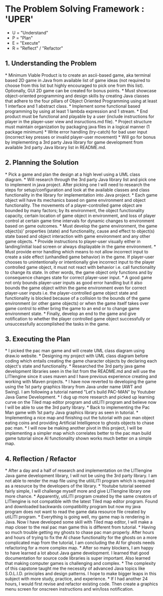 <h1>The Problem Solving Framework : 'UPER'</h1>

- U = "Understand"
- P = "Plan"
- E = "Execute"
- R = "Reflect" / "Refactor"

<h2>1. Understanding the Problem</h2>
* Minimum Viable Product is to create an ascii-based game, aka terminal based 2D game in Java from available list of game ideas (not required to choose from this list but highly encouraged to pick one from this list). Optionally, GUI 2D game can be created for bonus points.
* Must showcase object-oriented programming and design skills by creating Java classes that adhere to the four pillars of Object Oriented Programming using at least 1 interface and 1 abstract class. 
* Implement some functional based programming by using at least 1 lambda expression and 1 stream.
* End product must be functional and playable by a user (include instructions for player in the player-user view and insructions.md file).
* Project structure must maintain organization by packaging java files in a logical manner (1 package minimum)
* Write error handling (try-catch) for bad user input (incorrect key presses or invalid player-user movement)
* Will go for bonus by implementing a 3rd party Java library for game development from available 3rd party Java library list in README.md. 
<h2>
    2. Planning the Solution
</h2>
* Pick a game and plan the design at a high level using a UML class diagram. 
* Will research through the 3rd party Java library list and pick one to implement in java project. After picking one I will need to research the steps for setup/configuration and look at the available classes and class functionality in the library for implementation into Java project.
* Each game object will have its mechanics based on game environment and object functionality. The movements of a player-controlled game object are bounded by many factors; by its environment, the object functionality capacity, certain location of game object in environment, and loss of player control at certain game time intervals for dynamic changes to environment based on game outcomes. 
* Must develop the game environment, the game object(s)' properties (state) and functionality, cause and effect to object(s) state based and object interaction with game environment and any other game objects.  
* Provide instructions to player-user visually either in landing/initial load screen or always displayable in the game environment.
* Must provide error handling which means to not allow incorrect input to create a side effect (unhandled game behavior) in the game. If player-user chooses to unintentionally or intentionally give incorrect input to the player controlled game object, it must not react with behavior i.e. call functionality to change its state. In other words, the game object only functions and by consequence changes state for correct player-user input.  
* A good game not only bounds player-user inputs as good error handling but it also bounds the game object within the game environment even for correct player-user inputs i.e. the player-controlled game object state and functionality is blocked because of a collision to the bounds of the game environment (or other game objects) or when the game itself takes over game control to either bring the game to an end or to change game environment state.
* Finally, develop an end to the game and give notification to whether the player controlled game object successfully or unsuccessfully accomplished the tasks in the game.
<h2>
    3. Executing the Plan
</h2>
* I picked the pac man game and will create UML class diagram using draw.io website. 
* Designing my project with UML class diagram before coding which entails creating the game character objects by declaring each object's state and functionality.
* Researched the 3rd party java game development libraries seen in the list from the README.md and will use the LITIengine since it uses maven and I have previous experience creating and working with Maven projects.
* I have now reverted to developing the game using the 1st party graphics library from Java under name (AWT and Swing). I am following a tutorial named "Let's build PAC-MAN" by Youtuber Java Game Development. 
* I dug up more research and picked up learning curve on the Tiled map editor program and utiLITI program and believe now I will be able to use the 3rd party library.
* Back to implementing the Pac Man game with 1st party Java graphics library as seen in tutorial.
* Implementing a nice map and finishing out the tutorial with pac man object eating coins and providing Artificial Intelligence to ghosts objects to chase pac man.
* I will now be making another pivot in this project, I will be implementing a simpler map which correlates better to the pac man build game tutorial since AI functionality shown works much better on a simple map.
<h2>
    4. Reflection / Refactor
</h2>
* After a day and a half of research and implementation on the LITIengine Java game development library, I will not be using the 3rd party library. I am not able to render the map file using the utiliLITI program which is required as a resource by the developers of the library. 
* Youtube tutorial seemed fairly simple, I will challenge myself more and give LITIengine library one more chance.
* Apparently, utiLITI program created by the same creators of LITIengine is not compatible with the latest Tiled map editor program. Found and downloaded backwards compatibility program but now my java program does not want to read the game data resource file created by utiLITI program.
* Everything is going well, my game map is rendering in Java. Now I have developed some skill with Tiled map editor, I will make a map closer to the real pac man game this is different from tutorial.
* Having so much trouble getting my ghosts to chase pac man properly. After hours and hours of trying to fix the AI chase functionality for the ghosts on a more complicated map from the tutorial, I am concluding the AI for ghosts needs refactoring for a more complex map. 
* After so many blockers, I am happy to have learned a lot about Java game development. I learned that good documentation for source code libraries is super important. Also learned that making computer games is challenging and complex.
* The complexity of this capstone taught me the necessity of advanced Java topics like S.O.L.I.D. principles and design patterns. I hope to make bigger leaps in this subject with more study, practice, and experience.
* If I had another 24 hours, I would first revise and refactor existing code. Then create a graphics menu screen for onscreen instructions and win/loss notification.
